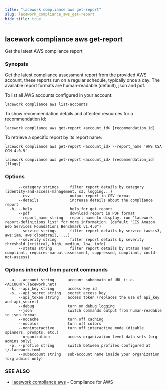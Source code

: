 ```yaml
---
title: "lacework compliance aws get-report"
slug: lacework_compliance_aws_get-report
hide_title: true
---
```


## lacework compliance aws get-report

Get the latest AWS compliance report

### Synopsis

Get the latest compliance assessment report from the provided AWS account, these
reports run on a regular schedule, typically once a day. The available report formats
are human-readable (default), json and pdf.

To list all AWS accounts configured in your account:

    lacework compliance aws list-accounts

To show recommendation details and affected resources for a recommendation id:

    lacework compliance aws get-report <account_id> [recommendation_id]

To retrieve a specific report by its report name:

    lacework compliance aws get-report <account_id> --report_name 'AWS CSA CCM 4.0.5'


```
lacework compliance aws get-report <account_id> [recommendation_id] [flags]
```

### Options

```
      --category strings     filter report details by category (identity-and-access-management, s3, logging...)
      --csv                  output report in CSV format
      --details              increase details about the compliance report
  -h, --help                 help for get-report
      --pdf                  download report in PDF format
      --report_name string   report name to display, run 'lacework report-definitions list' for more information. (default "CIS Amazon Web Services Foundations Benchmark v1.4.0")
      --service strings      filter report details by service (aws:s3, aws:iam, aws:cloudtrail, ...)
      --severity string      filter report details by severity threshold (critical, high, medium, low, info)
      --status string        filter report details by status (non-compliant, requires-manual-assessment, suppressed, compliant, could-not-assess)
```

### Options inherited from parent commands

```
  -a, --account string      account subdomain of URL (i.e. <ACCOUNT>.lacework.net)
  -k, --api_key string      access key id
  -s, --api_secret string   secret access key
      --api_token string    access token (replaces the use of api_key and api_secret)
      --debug               turn on debug logging
      --json                switch commands output from human-readable to json format
      --nocache             turn off caching
      --nocolor             turn off colors
      --noninteractive      turn off interactive mode (disable spinners, prompts, etc.)
      --organization        access organization level data sets (org admins only)
  -p, --profile string      switch between profiles configured at ~/.lacework.toml
      --subaccount string   sub-account name inside your organization (org admins only)
```

### SEE ALSO

* [lacework compliance aws](lacework_compliance_aws.md)	 - Compliance for AWS

